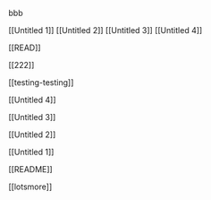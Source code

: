 bbb

[[Untitled 1]]
[[Untitled 2]]
[[Untitled 3]]
[[Untitled 4]]

[[READ]]

[[222]]

[[testing-testing]]

[[Untitled 4]]

[[Untitled 3]]


[[Untitled 2]]

[[Untitled 1]]

[[README]]

[[lotsmore]]